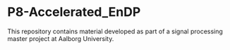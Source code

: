 # P8-Accelerated_EnDP
This repository contains material developed as part of a signal processing master project at Aalborg University.
